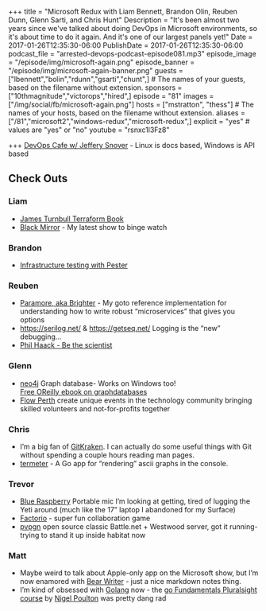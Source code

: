 +++
title = "Microsoft Redux with Liam Bennett, Brandon Olin, Reuben Dunn, Glenn Sarti, and Chris Hunt"
Description = "It's been almost two years since we've talked about doing DevOps in Microsoft environments, so it's about time to do it again. And it's one of our largest panels yet!"
Date = 2017-01-26T12:35:30-06:00
PublishDate = 2017-01-26T12:35:30-06:00
podcast_file = "arrested-devops-podcast-episode081.mp3"
episode_image = "/episode/img/microsoft-again.png"
episode_banner = "/episode/img/microsoft-again-banner.png"
guests = ["lbennett","bolin","rdunn","gsarti","chunt",] # The names of your guests, based on the filename without extension.
sponsors = ["10thmagnitude","victorops","hired",]
episode = "81"
images = ["/img/social/fb/microsoft-again.png"]
hosts = ["mstratton", "thess"] # The names of your hosts, based on the filename without extension.
aliases = ["/81","microsoft2","windows-redux","microsoft-redux",]
explicit = "yes" # values are "yes" or "no"
youtube = "rsnxc1l3Fz8"

+++
[DevOps Cafe w/ Jeffery Snover](http://devopscafe.org/show/2012/11/27/devops-cafe-episode-36.html) - Linux is docs based, Windows is API based

## Check Outs

### Liam
- [James Turnbull Terraform Book](https://terraformbook.com)
- [Black Mirror](https://en.wikipedia.org/wiki/Black_Mirror) - My latest show to binge watch

### Brandon
- [Infrastructure testing with Pester](https://github.com/PowerShell/Operation-Validation-Framework)

### Reuben
- [Paramore, aka Brighter](https://github.com/iancooper/Paramore) - My goto reference implementation for understanding how to write robust “microservices” that gives you options
- https://serilog.net/ & https://getseq.net/ Logging is the “new” debugging...
- [Phil Haack - Be the scientist](https://github.com/github/Scientist.net)

### Glenn
- [neo4j](https://www.neo4j.com) Graph database- Works on Windows too!  
[Free OReilly ebook on graphdatabases](http://graphdatabases.com/)
- [Flow Perth](http://www.flowperth.org) create unique events in the technology community bringing skilled volunteers and not-for-profits together

### Chris
- I’m a big fan of [GitKraken](https://www.gitkraken.com/). I can actually do some useful things with Git without spending a couple hours reading man pages.
- [termeter](https://github.com/atsaki/termeter) - A Go app for “rendering” ascii graphs in the console.

### Trevor
- [Blue Raspberry](http://www.bluemic.com/products/raspberry/) Portable mic I’m looking at getting, tired of lugging the Yeti around (much like the 17” laptop I abandoned for my Surface)
- [Factorio](https://www.factorio.com/) - super fun collaboration game
- [pvpgn](https://github.com/pvpgn/pvpgn-server) open source classic Battle.net + Westwood server, got it running- trying to stand it up inside habitat now

### Matt
- Maybe weird to talk about Apple-only app on the Microsoft show, but I’m now enamored with [Bear Writer](http://www.bear-writer.com/) - just a nice markdown notes thing.
- I’m kind of obsessed with [Golang](https://golang.org/) now - the [go Fundamentals Pluralsight course](https://www.pluralsight.com/courses/go-fundamentals) by [Nigel Poulton](https://twitter.com/nigelpoulton?lang=en) was pretty dang rad
